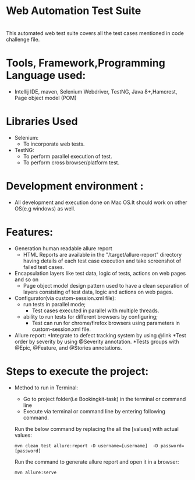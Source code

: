 # Web Automation Test Suite

<br/>This automated web test suite covers all the test cases mentioned in code challenge file.

# Tools, Framework,Programming Language used: 
   * Intellij IDE, maven, Selenium Webdriver, TestNG, Java 8+,Hamcrest, Page object model (POM)
   
# Libraries Used
* Selenium:
    * To incorporate web tests.
* TestNG:
    * To perform parallel execution of test.
    * To perform cross browser/platform test.

# Development environment : 
   * All development and execution done on Mac OS.It should work on other OS(e.g windows) as well. 
 
# Features:
* Generation human readable allure report
    - HTML Reports are available in the "/target/allure-report" directory having details of each test case execution 
    and take screenshot of failed test cases.
* Encapsulation layers like test data, logic of tests, actions on web pages and so on
    - Page object model design pattern used to have a clean separation of layers consisting of test data, logic
    and actions on web pages.
* Configurator(via custom-session.xml file):
  * run tests in parallel mode;
    - Test cases executed in parallel with multiple threads.
  * ability to run tests for different browsers by configuring;
    - Test can run for chrome/firefox browsers using parameters in custom-session.xml file.
* Allure report: 
  *Integrate to defect tracking system by using @link
  *Test order by severity by using @Severity annotation.
  *Tests groups with @Epic, @Feature, and @Stories annotations.

# Steps to execute the project:
* Method to run in Terminal:
    * Go to project folder(i.e Bookingkit-task) in the terminal or command line
    * Execute via terminal or command line by entering following command.
    
    Run the below command by replacing the all the [values] with actual values:
    ```
    mvn clean test allure:report -D username=[username]  -D password=[password]
    ``` 
    Run the command to generate allure report and open it in a browser: 
    ```bash
    mvn allure:serve
    ```
  